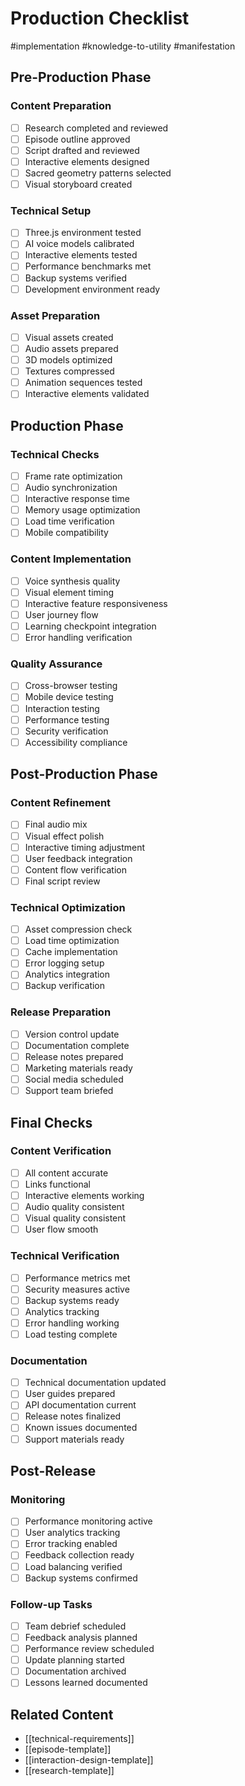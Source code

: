 # Production Checklist

#implementation #knowledge-to-utility #manifestation

## Pre-Production Phase
### Content Preparation
- [ ] Research completed and reviewed
- [ ] Episode outline approved
- [ ] Script drafted and reviewed
- [ ] Interactive elements designed
- [ ] Sacred geometry patterns selected
- [ ] Visual storyboard created

### Technical Setup
- [ ] Three.js environment tested
- [ ] AI voice models calibrated
- [ ] Interactive elements tested
- [ ] Performance benchmarks met
- [ ] Backup systems verified
- [ ] Development environment ready

### Asset Preparation
- [ ] Visual assets created
- [ ] Audio assets prepared
- [ ] 3D models optimized
- [ ] Textures compressed
- [ ] Animation sequences tested
- [ ] Interactive elements validated

## Production Phase
### Technical Checks
- [ ] Frame rate optimization
- [ ] Audio synchronization
- [ ] Interactive response time
- [ ] Memory usage optimization
- [ ] Load time verification
- [ ] Mobile compatibility

### Content Implementation
- [ ] Voice synthesis quality
- [ ] Visual element timing
- [ ] Interactive feature responsiveness
- [ ] User journey flow
- [ ] Learning checkpoint integration
- [ ] Error handling verification

### Quality Assurance
- [ ] Cross-browser testing
- [ ] Mobile device testing
- [ ] Interaction testing
- [ ] Performance testing
- [ ] Security verification
- [ ] Accessibility compliance

## Post-Production Phase
### Content Refinement
- [ ] Final audio mix
- [ ] Visual effect polish
- [ ] Interactive timing adjustment
- [ ] User feedback integration
- [ ] Content flow verification
- [ ] Final script review

### Technical Optimization
- [ ] Asset compression check
- [ ] Load time optimization
- [ ] Cache implementation
- [ ] Error logging setup
- [ ] Analytics integration
- [ ] Backup verification

### Release Preparation
- [ ] Version control update
- [ ] Documentation complete
- [ ] Release notes prepared
- [ ] Marketing materials ready
- [ ] Social media scheduled
- [ ] Support team briefed

## Final Checks
### Content Verification
- [ ] All content accurate
- [ ] Links functional
- [ ] Interactive elements working
- [ ] Audio quality consistent
- [ ] Visual quality consistent
- [ ] User flow smooth

### Technical Verification
- [ ] Performance metrics met
- [ ] Security measures active
- [ ] Backup systems ready
- [ ] Analytics tracking
- [ ] Error handling working
- [ ] Load testing complete

### Documentation
- [ ] Technical documentation updated
- [ ] User guides prepared
- [ ] API documentation current
- [ ] Release notes finalized
- [ ] Known issues documented
- [ ] Support materials ready

## Post-Release
### Monitoring
- [ ] Performance monitoring active
- [ ] User analytics tracking
- [ ] Error tracking enabled
- [ ] Feedback collection ready
- [ ] Load balancing verified
- [ ] Backup systems confirmed

### Follow-up Tasks
- [ ] Team debrief scheduled
- [ ] Feedback analysis planned
- [ ] Performance review scheduled
- [ ] Update planning started
- [ ] Documentation archived
- [ ] Lessons learned documented

## Related Content
- [[technical-requirements]]
- [[episode-template]]
- [[interaction-design-template]]
- [[research-template]]